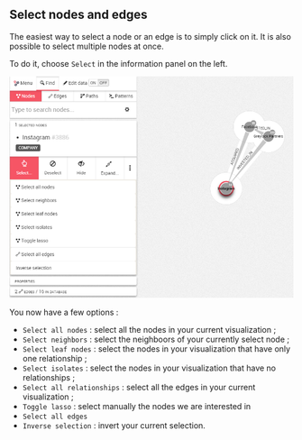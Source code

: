 ## Select nodes and edges

The easiest way to select a node or an edge is to simply click on it. It is also possible to select multiple nodes at once.

To do it, choose ```Select``` in the information panel on the left.

![](Select.png)

You now have a few options :

* ```Select all nodes``` : select all the nodes in your current visualization ;
* ```Select neighbors``` : select the neighboors of your currently select node ;
* ```Select leaf nodes``` : select the nodes in your visualization that have only one relationship ;
* ```Select isolates``` : select the nodes in your visualization that have no relationships ;
* ```Select all relationships``` : select all the edges in your current visualization ;
* ```Toggle lasso``` : select manually the nodes we are interested in
* ```Select all edges```
* ```Inverse selection``` : invert your current selection.
